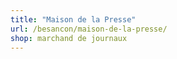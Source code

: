 ```yaml
---
title: "Maison de la Presse"
url: /besancon/maison-de-la-presse/
shop: marchand de journaux
---
```

